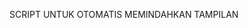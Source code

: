 SCRIPT UNTUK OTOMATIS MEMINDAHKAN TAMPILAN 
<script type="text/javascript">window.location.href="namafile";</script>
